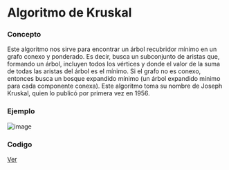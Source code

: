 # Algoritmo de Kruskal

### Concepto
Este algoritmo nos sirve para encontrar un árbol recubridor mínimo en un grafo conexo y ponderado. Es decir, busca un subconjunto de aristas que, formando un árbol, incluyen todos los vértices y donde el valor de la suma de todas las aristas del árbol es el mínimo. Si el grafo no es conexo, entonces busca un bosque expandido mínimo (un árbol expandido mínimo para cada componente conexa). Este algoritmo toma su nombre de Joseph Kruskal, quien lo publicó por primera vez en 1956. 




### Ejemplo 
![image](https://user-images.githubusercontent.com/102009436/196334610-d9b1fa48-9ab6-4fc7-8a9d-23db98f23969.png)

### Codigo
[Ver](https://github.com/Lagunator/Algoritmica/blob/main/Teoria%20de%20grafos/Kruskal/CodigoKr.cpp)


